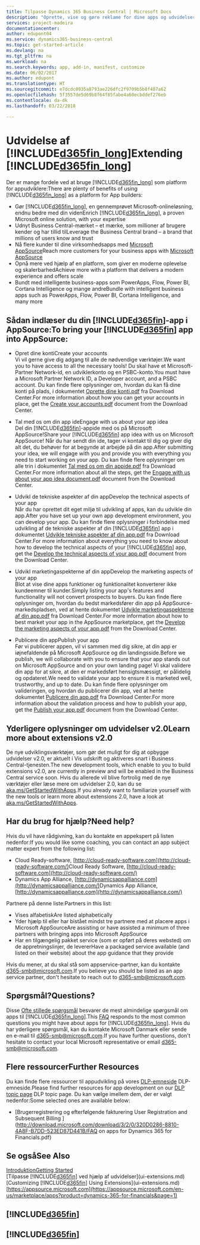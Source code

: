 ```yaml
---
title: Tilpasse Dynamics 365 Business Central | Microsoft Docs
description: "Oprette, vise og gøre reklame for dine apps og udvidelser til Business Central."
services: project-madeira
documentationcenter: 
author: edupont04
ms.service: dynamics365-business-central
ms.topic: get-started-article
ms.devlang: na
ms.tgt_pltfrm: na
ms.workload: na
ms.search.keywords: app, add-in, manifest, customize
ms.date: 06/02/2017
ms.author: edupont
ms.translationtype: HT
ms.sourcegitcommit: e7dcdc0935a8793ae226dfc2f9709b5b8f487a62
ms.openlocfilehash: 5f3557de5d69b8f64f85fabe4a60ecbddef276eb
ms.contentlocale: da-dk
ms.lasthandoff: 03/22/2018

---
```

# <a name="extending-included365finlongincludesd365finlongmdmd"></a><span data-ttu-id="600cc-103">Udvidelse af [!INCLUDE[d365fin_long](includes/d365fin_long_md.md)]</span><span class="sxs-lookup"><span data-stu-id="600cc-103">Extending [!INCLUDE[d365fin_long](includes/d365fin_long_md.md)]</span></span>
<span data-ttu-id="600cc-104">Der er mange fordele ved at bruge [!INCLUDE[d365fin_long](includes/d365fin_long_md.md)] som platform for appudviklere:</span><span class="sxs-lookup"><span data-stu-id="600cc-104">There are plenty of benefits of using [!INCLUDE[d365fin_long](includes/d365fin_long_md.md)] as a platform for App builders:</span></span>

* <span data-ttu-id="600cc-105">Gør [!INCLUDE[d365fin_long](includes/d365fin_long_md.md)], en gennemprøvet Microsoft-onlineløsning, endnu bedre med din viden</span><span class="sxs-lookup"><span data-stu-id="600cc-105">Enrich [!INCLUDE[d365fin_long](includes/d365fin_long_md.md)], a proven Microsoft online solution, with your expertise</span></span>  
* <span data-ttu-id="600cc-106">Udnyt Business Central-mærket – et mærke, som millioner af brugere kender og har tillid til</span><span class="sxs-lookup"><span data-stu-id="600cc-106">Leverage the Business Central brand – a brand that millions of users know and trust</span></span>  
* <span data-ttu-id="600cc-107">Nå flere kunder til dine virksomhedsapps med [Microsoft AppSource](https://appsource.microsoft.com/)</span><span class="sxs-lookup"><span data-stu-id="600cc-107">Reach more customers for your business apps with [Microsoft AppSource](https://appsource.microsoft.com/)</span></span>  
* <span data-ttu-id="600cc-108">Opnå mere ved hjælp af en platform, som giver en moderne oplevelse og skalerbarhed</span><span class="sxs-lookup"><span data-stu-id="600cc-108">Achieve more with a platform that delivers a modern experience and offers scale</span></span>  
* <span data-ttu-id="600cc-109">Bundt med intelligente business-apps som PowerApps, Flow, Power BI, Cortana Intelligence og mange andre</span><span class="sxs-lookup"><span data-stu-id="600cc-109">Bundle with intelligent business apps such as PowerApps, Flow, Power BI, Cortana Intelligence, and many more</span></span>  

## <a name="to-bring-your-included365finincludesd365finmdmd-app-into-appsource"></a><span data-ttu-id="600cc-110">Sådan indlæser du din [!INCLUDE[d365fin](includes/d365fin_md.md)]-app i AppSource:</span><span class="sxs-lookup"><span data-stu-id="600cc-110">To bring your [!INCLUDE[d365fin](includes/d365fin_md.md)] app into AppSource:</span></span>
+ <span data-ttu-id="600cc-111">Opret dine konti</span><span class="sxs-lookup"><span data-stu-id="600cc-111">Create your accounts</span></span>  
<span data-ttu-id="600cc-112">Vi vil gerne give dig adgang til alle de nødvendige værktøjer.</span><span class="sxs-lookup"><span data-stu-id="600cc-112">We want you to have access to all the necessary tools!</span></span> <span data-ttu-id="600cc-113">Du skal have et Microsoft-Partner Network-id, en udviklerkonto og en PSBC-konto.</span><span class="sxs-lookup"><span data-stu-id="600cc-113">You must have a Microsoft Partner Network ID, a Developer account, and a PSBC account.</span></span>
<span data-ttu-id="600cc-114">Du kan finde flere oplysninger om, hvordan du kan få dine konti på plads, i dokumentet [Oprette dine konti.pdf](https://go.microsoft.com/fwlink/?linkid=841514) fra Download Center.</span><span class="sxs-lookup"><span data-stu-id="600cc-114">For more information about how you can get your accounts in place, get the [Create your accounts.pdf](https://go.microsoft.com/fwlink/?linkid=841514) document from the Download Center.</span></span>

+ <span data-ttu-id="600cc-115">Tal med os om din app ide</span><span class="sxs-lookup"><span data-stu-id="600cc-115">Engage with us about your app idea</span></span>  
<span data-ttu-id="600cc-116">Del din [!INCLUDE[d365fin](includes/d365fin_md.md)]-appide med os på Microsoft AppSource!</span><span class="sxs-lookup"><span data-stu-id="600cc-116">Share your [!INCLUDE[d365fin](includes/d365fin_md.md)] app idea with us on Microsoft AppSource!</span></span> <span data-ttu-id="600cc-117">Når du har sendt din ide, tager vi kontakt til dig og giver dig alt det, du behøver for at begynde at arbejde på din app.</span><span class="sxs-lookup"><span data-stu-id="600cc-117">After submitting your idea, we will engage with you and provide you with everything you need to start working on your app.</span></span>
<span data-ttu-id="600cc-118">Du kan finde flere oplysninger om alle trin i dokumentet [Tal med os om din appide.pdf](https://go.microsoft.com/fwlink/?linkid=841515) fra Download Center.</span><span class="sxs-lookup"><span data-stu-id="600cc-118">For more information about all the steps, get the [Engage with us about your app idea document.pdf](https://go.microsoft.com/fwlink/?linkid=841515) document from the Download Center.</span></span>

+ <span data-ttu-id="600cc-119">Udvikl de tekniske aspekter af din app</span><span class="sxs-lookup"><span data-stu-id="600cc-119">Develop the technical aspects of your app</span></span>    
<span data-ttu-id="600cc-120">Når du har oprettet dit eget miljø til udvikling af apps, kan du udvikle din app.</span><span class="sxs-lookup"><span data-stu-id="600cc-120">After you have set up your own app development environment, you can develop your app.</span></span>
<span data-ttu-id="600cc-121">Du kan finde flere oplysninger i forbindelse med udvikling af de tekniske aspekter af din [!INCLUDE[d365fin](includes/d365fin_md.md)] app i dokumentet [Udvikle tekniske aspekter af din app.pdf](https://go.microsoft.com/fwlink/?linkid=841516) fra Download Center.</span><span class="sxs-lookup"><span data-stu-id="600cc-121">For more information about everything you need to know about how to develop the technical aspects of your [!INCLUDE[d365fin](includes/d365fin_md.md)] app, get the [Develop the technical aspects of your app.pdf](https://go.microsoft.com/fwlink/?linkid=841516) document from the Download Center.</span></span>

+ <span data-ttu-id="600cc-122">Udvikl marketingaspekterne af din app</span><span class="sxs-lookup"><span data-stu-id="600cc-122">Develop the marketing aspects of your app</span></span>  
<span data-ttu-id="600cc-123">Blot at vise dine apps funktioner og funktionalitet konverterer ikke kundeemner til kunder.</span><span class="sxs-lookup"><span data-stu-id="600cc-123">Simply listing your app's features and functionality will not convert prospects to buyers.</span></span> <span data-ttu-id="600cc-124">Du kan finde flere oplysninger om, hvordan du bedst markedsfører din app på AppSource-markedspladsen, ved at hente dokumentet [Udvikle marketingaspekterne af din app.pdf](https://go.microsoft.com/fwlink/?linkid=841518) fra Download Center.</span><span class="sxs-lookup"><span data-stu-id="600cc-124">For more information about how to best market your app in the AppSource marketplace, get the [Develop the marketing aspects of your app.pdf](https://go.microsoft.com/fwlink/?linkid=841518) from the Download Center.</span></span>

+ <span data-ttu-id="600cc-125">Publicere din app</span><span class="sxs-lookup"><span data-stu-id="600cc-125">Publish your app</span></span>  
<span data-ttu-id="600cc-126">Før vi publicerer appen, vil vi sammen med dig sikre, at din app er iøjnefaldende på Microsoft AppSource og din landingsside.</span><span class="sxs-lookup"><span data-stu-id="600cc-126">Before we publish, we will collaborate with you to ensure that your app stands out on Microsoft AppSource and on your own landing page!</span></span> <span data-ttu-id="600cc-127">Vi skal validere din app for at sikre, at den er markedsført hensigtsmæssigt, er pålidelig og opdateret.</span><span class="sxs-lookup"><span data-stu-id="600cc-127">We need to validate your app to ensure it is marketed well, trustworthy, and up to date.</span></span>
<span data-ttu-id="600cc-128">Du kan finde flere oplysninger om valideringen, og hvordan du publicerer din app, ved at hente dokumentet [Publicere din app.pdf](https://go.microsoft.com/fwlink/?linkid=841517) fra Download Center.</span><span class="sxs-lookup"><span data-stu-id="600cc-128">For more information about the validation process and how to publish your app, get the [Publish your app.pdf](https://go.microsoft.com/fwlink/?linkid=841517) document from the Download Center.</span></span>

## <a name="learn-more-about-extensions-v20"></a><span data-ttu-id="600cc-129">Yderligere oplysninger om udvidelser v2.0</span><span class="sxs-lookup"><span data-stu-id="600cc-129">Learn more about extensions v2.0</span></span>
<span data-ttu-id="600cc-130">De nye udviklingsværktøjer, som gør det muligt for dig at opbygge udvidelser v2.0, er aktuelt i Vis udskrift og aktiveres snart i Business Central-tjenesten.</span><span class="sxs-lookup"><span data-stu-id="600cc-130">The new development tools, which enable to you to build extensions v2.0, are currently in preview and will be enabled in the Business Central  service soon.</span></span> <span data-ttu-id="600cc-131">Hvis du allerede vil blive fortrolig med de nye værktøjer eller læse mere om udvidelser 2.0, kan du se [aka.ms/GetStartedWithApps](http://aka.ms/GetStartedWithApps).</span><span class="sxs-lookup"><span data-stu-id="600cc-131">If you already want to familiarize yourself with the new tools or learn more about extensions 2.0, have a look at [aka.ms/GetStartedWithApps](http://aka.ms/GetStartedWithApps).</span></span>  

## <a name="need-help"></a><span data-ttu-id="600cc-132">Har du brug for hjælp?</span><span class="sxs-lookup"><span data-stu-id="600cc-132">Need help?</span></span>
<span data-ttu-id="600cc-133">Hvis du vil have rådgivning, kan du kontakte en appekspert på listen nedenfor:</span><span class="sxs-lookup"><span data-stu-id="600cc-133">If you would like some coaching, you can contact an app subject matter expert from the following list:</span></span>

* <span data-ttu-id="600cc-134">Cloud Ready-software, [http://cloud-ready-software.com](http://cloud-ready-software.com/)</span><span class="sxs-lookup"><span data-stu-id="600cc-134">Cloud Ready Software, [http://cloud-ready-software.com](http://cloud-ready-software.com/)</span></span>  
* <span data-ttu-id="600cc-135">Dynamics App Alliance, [http://dynamicsappalliance.com](http://dynamicsappalliance.com/)</span><span class="sxs-lookup"><span data-stu-id="600cc-135">Dynamics App Alliance, [http://dynamicsappalliance.com](http://dynamicsappalliance.com/)</span></span>

<span data-ttu-id="600cc-136">Partnere på denne liste:</span><span class="sxs-lookup"><span data-stu-id="600cc-136">Partners in this list:</span></span>

* <span data-ttu-id="600cc-137">Vises alfabetisk</span><span class="sxs-lookup"><span data-stu-id="600cc-137">Are listed alphabetically</span></span>  
* <span data-ttu-id="600cc-138">Yder hjælp til eller har bistået mindst tre partnere med at placere apps i Microsoft AppSource</span><span class="sxs-lookup"><span data-stu-id="600cc-138">Are assisting or have assisted a minimum of three partners with bringing apps into Microsoft AppSource</span></span>  
* <span data-ttu-id="600cc-139">Har en tilgængelig pakket service (som er opført på deres websted) om de appretningslinjer, de leverer</span><span class="sxs-lookup"><span data-stu-id="600cc-139">Have a packaged service available (and listed on their website) about the app guidance that they provide</span></span>  

<span data-ttu-id="600cc-140">Hvis du mener, at du skal stå som appservice-partner, kan du kontakte [d365-smb@microsoft.com](mailto:d365-smb@microsoft.com).</span><span class="sxs-lookup"><span data-stu-id="600cc-140">If you believe you should be listed as an app service partner, don't hesitate to reach out to [d365-smb@microsoft.com](mailto:d365-smb@microsoft.com).</span></span>

## <a name="questions"></a><span data-ttu-id="600cc-141">Spørgsmål?</span><span class="sxs-lookup"><span data-stu-id="600cc-141">Questions?</span></span>
<span data-ttu-id="600cc-142">Disse [Ofte stillede spørgsmål](https://go.microsoft.com/fwlink/?linkid=841520) besvarer de mest almindelige spørgsmål om apps til [!INCLUDE[d365fin_long](includes/d365fin_long_md.md)].</span><span class="sxs-lookup"><span data-stu-id="600cc-142">This [FAQ](https://go.microsoft.com/fwlink/?linkid=841520) responds to the most common questions you might have about apps for [!INCLUDE[d365fin_long](includes/d365fin_long_md.md)].</span></span> <span data-ttu-id="600cc-143">Hvis du har yderligere spørgsmål, kan du kontakte Microsoft Danmark eller sende en e-mail til [d365-smb@microsoft.com](mailto:d365-smb@microsoft.com).</span><span class="sxs-lookup"><span data-stu-id="600cc-143">If you have further questions, don't hesitate to contact your local Microsoft representative or email [d365-smb@microsoft.com](mailto:d365-smb@microsoft.com).</span></span>

## <a name="further-resources"></a><span data-ttu-id="600cc-144">Flere ressourcer</span><span class="sxs-lookup"><span data-stu-id="600cc-144">Further Resources</span></span>
<span data-ttu-id="600cc-145">Du kan finde flere ressourcer til appudvikling på vores [DLP-emneside](https://mbspartner.microsoft.com/BFI/Topic/76) DLP-emneside.</span><span class="sxs-lookup"><span data-stu-id="600cc-145">Please find further resources for app development on our [DLP topic page](https://mbspartner.microsoft.com/BFI/Topic/76) DLP topic page.</span></span> <span data-ttu-id="600cc-146">Du kan vælge imellem dem, der er valgt nedenfor:</span><span class="sxs-lookup"><span data-stu-id="600cc-146">Some selected ones are available below:</span></span>
-   [<span data-ttu-id="600cc-147">Brugerregistrering og efterfølgende fakturering </span><span class="sxs-lookup"><span data-stu-id="600cc-147">User Registration and Subsequent Billing </span></span>](http://download.microsoft.com/download/3/2/0/320D0286-8810-4A8F-B7DD-523ED87D441B/FAQ on apps for Dynamics 365 for Financials.pdf)



## <a name="see-also"></a><span data-ttu-id="600cc-148">Se også</span><span class="sxs-lookup"><span data-stu-id="600cc-148">See Also</span></span>
[<span data-ttu-id="600cc-149">Introduktion</span><span class="sxs-lookup"><span data-stu-id="600cc-149">Getting Started</span></span>](product-get-started.md)  
<span data-ttu-id="600cc-150">[Tilpasse [!INCLUDE[d365fin](includes/d365fin_md.md)] ved hjælp af udvidelser](ui-extensions.md)</span><span class="sxs-lookup"><span data-stu-id="600cc-150">[Customizing [!INCLUDE[d365fin](includes/d365fin_md.md)] Using Extensions](ui-extensions.md)</span></span>  
[https://appsource.microsoft.com](https://appsource.microsoft.com/en-us/marketplace/apps?product=dynamics-365-for-financials&page=1)  

## [!INCLUDE[d365fin](includes/free_trial_md.md)]  
## [!INCLUDE[d365fin](includes/training_link_md.md)]

